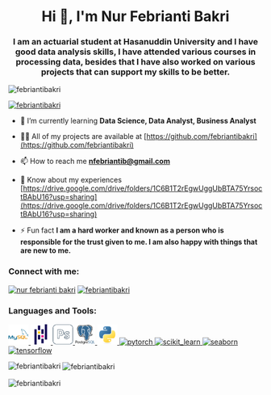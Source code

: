 <h1 align="center">Hi 👋, I'm Nur Febrianti Bakri</h1>
<h3 align="center">I am an actuarial student at Hasanuddin University and I have good data analysis skills, I have attended various courses in processing data, besides that I have also worked on various projects that can support my skills to be better.</h3>

<p align="left"> <img src="https://komarev.com/ghpvc/?username=febriantibakri&label=Profile%20views&color=0e75b6&style=flat" alt="febriantibakri" /> </p>

<p align="left"> <a href="https://github.com/ryo-ma/github-profile-trophy"><img src="https://github-profile-trophy.vercel.app/?username=febriantibakri" alt="febriantibakri" /></a> </p>

- 🌱 I’m currently learning **Data Science, Data Analyst, Business Analyst**

- 👨‍💻 All of my projects are available at [https://github.com/febriantibakri](https://github.com/febriantibakri)

- 📫 How to reach me **nfebriantib@gmail.com**

- 📄 Know about my experiences [https://drive.google.com/drive/folders/1C6B1T2rEgwUggUbBTA75YrsoctBAbU16?usp=sharing](https://drive.google.com/drive/folders/1C6B1T2rEgwUggUbBTA75YrsoctBAbU16?usp=sharing)

- ⚡ Fun fact **I am a hard worker and known as a person who is responsible for the trust given to me. I am also happy with things that are new to me.**

<h3 align="left">Connect with me:</h3>
<p align="left">
<a href="https://linkedin.com/in/nur febrianti bakri" target="blank"><img align="center" src="https://raw.githubusercontent.com/rahuldkjain/github-profile-readme-generator/master/src/images/icons/Social/linked-in-alt.svg" alt="nur febrianti bakri" height="30" width="40" /></a>
<a href="https://instagram.com/febriantibakri" target="blank"><img align="center" src="https://raw.githubusercontent.com/rahuldkjain/github-profile-readme-generator/master/src/images/icons/Social/instagram.svg" alt="febriantibakri" height="30" width="40" /></a>
</p>

<h3 align="left">Languages and Tools:</h3>
<p align="left"> <a href="https://www.mysql.com/" target="_blank" rel="noreferrer"> <img src="https://raw.githubusercontent.com/devicons/devicon/master/icons/mysql/mysql-original-wordmark.svg" alt="mysql" width="40" height="40"/> </a> <a href="https://pandas.pydata.org/" target="_blank" rel="noreferrer"> <img src="https://raw.githubusercontent.com/devicons/devicon/2ae2a900d2f041da66e950e4d48052658d850630/icons/pandas/pandas-original.svg" alt="pandas" width="40" height="40"/> </a> <a href="https://www.photoshop.com/en" target="_blank" rel="noreferrer"> <img src="https://raw.githubusercontent.com/devicons/devicon/master/icons/photoshop/photoshop-line.svg" alt="photoshop" width="40" height="40"/> </a> <a href="https://www.postgresql.org" target="_blank" rel="noreferrer"> <img src="https://raw.githubusercontent.com/devicons/devicon/master/icons/postgresql/postgresql-original-wordmark.svg" alt="postgresql" width="40" height="40"/> </a> <a href="https://www.python.org" target="_blank" rel="noreferrer"> <img src="https://raw.githubusercontent.com/devicons/devicon/master/icons/python/python-original.svg" alt="python" width="40" height="40"/> </a> <a href="https://pytorch.org/" target="_blank" rel="noreferrer"> <img src="https://www.vectorlogo.zone/logos/pytorch/pytorch-icon.svg" alt="pytorch" width="40" height="40"/> </a> <a href="https://scikit-learn.org/" target="_blank" rel="noreferrer"> <img src="https://upload.wikimedia.org/wikipedia/commons/0/05/Scikit_learn_logo_small.svg" alt="scikit_learn" width="40" height="40"/> </a> <a href="https://seaborn.pydata.org/" target="_blank" rel="noreferrer"> <img src="https://seaborn.pydata.org/_images/logo-mark-lightbg.svg" alt="seaborn" width="40" height="40"/> </a> <a href="https://www.tensorflow.org" target="_blank" rel="noreferrer"> <img src="https://www.vectorlogo.zone/logos/tensorflow/tensorflow-icon.svg" alt="tensorflow" width="40" height="40"/> </a> </p>

<p><img align="left" src="https://github-readme-stats.vercel.app/api/top-langs?username=febriantibakri&show_icons=true&locale=en&layout=compact" alt="febriantibakri" /></p>

<p>&nbsp;<img align="center" src="https://github-readme-stats.vercel.app/api?username=febriantibakri&show_icons=true&locale=en" alt="febriantibakri" /></p>

<p><img align="center" src="https://github-readme-streak-stats.herokuapp.com/?user=febriantibakri&" alt="febriantibakri" /></p>
